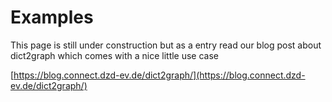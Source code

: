# Examples

This page is still under construction but as a entry read our blog post about dict2graph which comes with a nice little use case

[https://blog.connect.dzd-ev.de/dict2graph/](https://blog.connect.dzd-ev.de/dict2graph/)